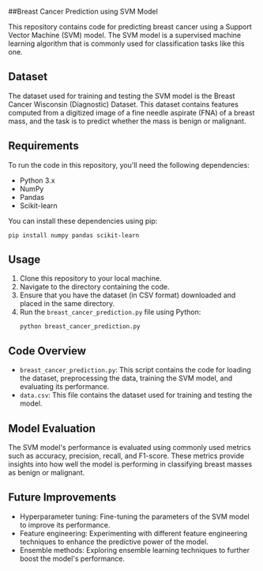 ##Breast Cancer Prediction using SVM Model

This repository contains code for predicting breast cancer using a Support Vector Machine (SVM) model. The SVM model is a supervised machine learning algorithm that is commonly used for classification tasks like this one.

## Dataset
The dataset used for training and testing the SVM model is the Breast Cancer Wisconsin (Diagnostic) Dataset. This dataset contains features computed from a digitized image of a fine needle aspirate (FNA) of a breast mass, and the task is to predict whether the mass is benign or malignant.


## Requirements
To run the code in this repository, you'll need the following dependencies:
- Python 3.x
- NumPy
- Pandas
- Scikit-learn

You can install these dependencies using pip:
```
pip install numpy pandas scikit-learn
```

## Usage
1. Clone this repository to your local machine.
2. Navigate to the directory containing the code.
3. Ensure that you have the dataset (in CSV format) downloaded and placed in the same directory.
4. Run the `breast_cancer_prediction.py` file using Python:
   ```
   python breast_cancer_prediction.py
   ```

## Code Overview
- `breast_cancer_prediction.py`: This script contains the code for loading the dataset, preprocessing the data, training the SVM model, and evaluating its performance.
- `data.csv`: This file contains the dataset used for training and testing the model.

## Model Evaluation
The SVM model's performance is evaluated using commonly used metrics such as accuracy, precision, recall, and F1-score. These metrics provide insights into how well the model is performing in classifying breast masses as benign or malignant.

## Future Improvements
- Hyperparameter tuning: Fine-tuning the parameters of the SVM model to improve its performance.
- Feature engineering: Experimenting with different feature engineering techniques to enhance the predictive power of the model.
- Ensemble methods: Exploring ensemble learning techniques to further boost the model's performance.

